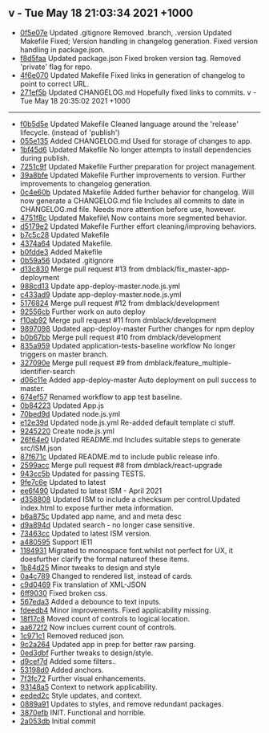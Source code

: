 v - Tue May 18 21:03:34 2021 +1000
--------------------------------------
 - [0f5e07e](../../commit/0f5e07e) Updated .gitignore Removed .branch, .version Updated Makefile Fixed; Version handling in changelog generation. Fixed version handling in package.json.
 - [f8d5faa](../../commit/f8d5faa) Updated package.json Fixed broken version tag. Removed 'private' flag for repo.
 - [4f6e070](../../commit/4f6e070) Updated Makefile Fixed links in generation of changelog to point to correct URL.
 - [271ef5b](../../commit/271ef5b) Updated CHANGELOG.md Hopefully fixed links to commits.
v - Tue May 18 20:35:02 2021 +1000
--------------------------------------
 - [f0b5d5e](../../commit/f0b5d5e) Updated Makefile Cleaned language around the 'release' lifecycle. (instead of 'publish')
 - [055e135](../../commit/055e135) Added CHANGELOG.md Used for storage of changes to app.
 - [1bf45d6](../../commit/1bf45d6) Updated Makefile No longer attempts to install dependencies during publish.
 - [7251c9f](../../commit/7251c9f) Updated Makefile Further preparation for project management.
 - [39a8bfe](../../commit/39a8bfe) Updated Makefile Further improvements to version. Further improvements to changelog generation.
 - [0c4e60b](../../commit/0c4e60b) Updated Makefile Added further behavior for changelog. Will now generate a CHANGELOG.md file Includes all commits to date in CHANGELOG.md file. Needs more attention before use, however.
 - [4751f8c](../../commit/4751f8c) Updated Makefile\ Now contains more segmented behavior.
 - [d5179e2](../../commit/d5179e2) Updated Makefile Further effort cleaning/improving behaviors.
 - [b7c5c28](../../commit/b7c5c28) Updated Makefile
 - [4374a64](../../commit/4374a64) Updated Makefile.
 - [b0fdde3](../../commit/b0fdde3) Added Makefile
 - [0b59a56](../../commit/0b59a56) Updated .gitignore
 - [d13c830](../../commit/d13c830) Merge pull request #13 from dmblack/fix_master-app-deployment
 - [988cd13](../../commit/988cd13) Update app-deploy-master.node.js.yml
 - [c433ad9](../../commit/c433ad9) Update app-deploy-master.node.js.yml
 - [5176824](../../commit/5176824) Merge pull request #12 from dmblack/development
 - [92556cb](../../commit/92556cb) Further work on auto deploy
 - [f10ab92](../../commit/f10ab92) Merge pull request #11 from dmblack/development
 - [9897098](../../commit/9897098) Updated app-deploy-master Further changes for npm deploy
 - [b0b67bb](../../commit/b0b67bb) Merge pull request #10 from dmblack/development
 - [835a959](../../commit/835a959) Updated application-tests-baseline workflow No longer triggers on master branch.
 - [327090e](../../commit/327090e) Merge pull request #9 from dmblack/feature_multiple-identifier-search
 - [d06c11e](../../commit/d06c11e) Added app-deploy-master Auto deployment on pull success to master.
 - [674ef57](../../commit/674ef57) Renamed workflow to app test baseline.
 - [0b84223](../../commit/0b84223) Updated App.js
 - [70bed9d](../../commit/70bed9d) Updated node.js.yml
 - [e12e39d](../../commit/e12e39d) Updated node.js.yml Re-added default template ci stuff.
 - [9245220](../../commit/9245220) Create node.js.yml
 - [26f64e0](../../commit/26f64e0) Updated README.md Includes suitable steps to generate src/ISM.json
 - [87f671c](../../commit/87f671c) Updated README.md to include public release info.
 - [2599acc](../../commit/2599acc) Merge pull request #8 from dmblack/react-upgrade
 - [943cc5b](../../commit/943cc5b) Updated for passing TESTS.
 - [9fe7c6e](../../commit/9fe7c6e) Updated to latest
 - [ee6f490](../../commit/ee6f490) Updated to latest ISM - April 2021
 - [d358808](../../commit/d358808) Updated ISM to include a checksum per control.Updated index.html to expose further meta information.
 - [b6a875c](../../commit/b6a875c) Updated app name, and and meta desc
 - [d9a894d](../../commit/d9a894d) Updated search - no longer case sensitive.
 - [73463cc](../../commit/73463cc) Updated to latest ISM version.
 - [a480595](../../commit/a480595) Support IE11
 - [1184931](../../commit/1184931) Migrated to monospace font.whilst not perfect for UX, it doesfurther clarify the formal natureof these items.
 - [1b84d25](../../commit/1b84d25) Minor tweaks to design and style
 - [0a4c789](../../commit/0a4c789) Changed to rendered list, instead of cards.
 - [c9d0469](../../commit/c9d0469) Fix translation of XML-JSON
 - [6ff9030](../../commit/6ff9030) Fixed broken css.
 - [567eda3](../../commit/567eda3) Added a debounce to text inputs.
 - [fdeedb4](../../commit/fdeedb4) Minor improvements. Fixed applicability missing.
 - [18f17c8](../../commit/18f17c8) Moved count of controls to logical location.
 - [aa672f2](../../commit/aa672f2) Now inclues current count of controls.
 - [1c971c1](../../commit/1c971c1) Removed reduced json.
 - [9c2a264](../../commit/9c2a264) Updated app in prep for better raw parsing.
 - [0ed3dbf](../../commit/0ed3dbf) Further tweaks to design/style.
 - [d9cef7d](../../commit/d9cef7d) Added some filters..
 - [53198d0](../../commit/53198d0) Added anchors.
 - [7f3fc72](../../commit/7f3fc72) Further visual enhancements.
 - [93148a5](../../commit/93148a5) Context to network applicability.
 - [eeded2c](../../commit/eeded2c) Style updates, and context.
 - [0889a91](../../commit/0889a91) Updates to styles, and remove redundant packages.
 - [3870efb](../../commit/3870efb) INIT. Functional and horrible.
 - [2a053db](../../commit/2a053db) Initial commit
